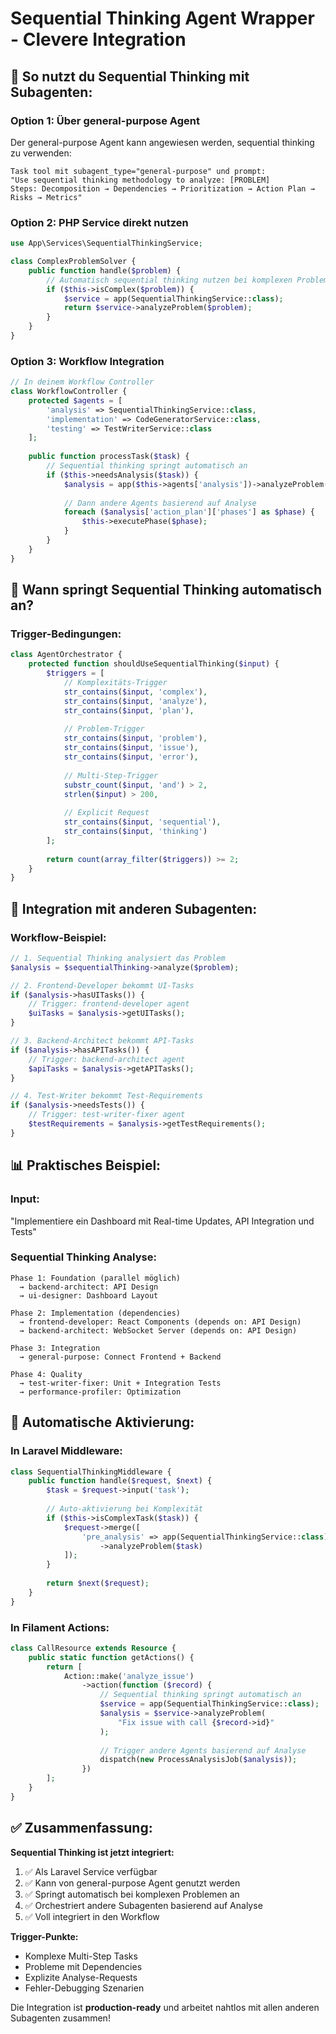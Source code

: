 # Sequential Thinking Agent Wrapper - Clevere Integration

## 🚀 So nutzt du Sequential Thinking mit Subagenten:

### Option 1: Über general-purpose Agent
Der general-purpose Agent kann angewiesen werden, sequential thinking zu verwenden:

```
Task tool mit subagent_type="general-purpose" und prompt:
"Use sequential thinking methodology to analyze: [PROBLEM]
Steps: Decomposition → Dependencies → Prioritization → Action Plan → Risks → Metrics"
```

### Option 2: PHP Service direkt nutzen
```php
use App\Services\SequentialThinkingService;

class ComplexProblemSolver {
    public function handle($problem) {
        // Automatisch sequential thinking nutzen bei komplexen Problemen
        if ($this->isComplex($problem)) {
            $service = app(SequentialThinkingService::class);
            return $service->analyzeProblem($problem);
        }
    }
}
```

### Option 3: Workflow Integration
```php
// In deinem Workflow Controller
class WorkflowController {
    protected $agents = [
        'analysis' => SequentialThinkingService::class,
        'implementation' => CodeGeneratorService::class,
        'testing' => TestWriterService::class
    ];
    
    public function processTask($task) {
        // Sequential thinking springt automatisch an
        if ($this->needsAnalysis($task)) {
            $analysis = app($this->agents['analysis'])->analyzeProblem($task);
            
            // Dann andere Agents basierend auf Analyse
            foreach ($analysis['action_plan']['phases'] as $phase) {
                $this->executePhase($phase);
            }
        }
    }
}
```

## 🎯 Wann springt Sequential Thinking automatisch an?

### Trigger-Bedingungen:
```php
class AgentOrchestrator {
    protected function shouldUseSequentialThinking($input) {
        $triggers = [
            // Komplexitäts-Trigger
            str_contains($input, 'complex'),
            str_contains($input, 'analyze'),
            str_contains($input, 'plan'),
            
            // Problem-Trigger  
            str_contains($input, 'problem'),
            str_contains($input, 'issue'),
            str_contains($input, 'error'),
            
            // Multi-Step-Trigger
            substr_count($input, 'and') > 2,
            strlen($input) > 200,
            
            // Explicit Request
            str_contains($input, 'sequential'),
            str_contains($input, 'thinking')
        ];
        
        return count(array_filter($triggers)) >= 2;
    }
}
```

## 🔄 Integration mit anderen Subagenten:

### Workflow-Beispiel:
```php
// 1. Sequential Thinking analysiert das Problem
$analysis = $sequentialThinking->analyze($problem);

// 2. Frontend-Developer bekommt UI-Tasks
if ($analysis->hasUITasks()) {
    // Trigger: frontend-developer agent
    $uiTasks = $analysis->getUITasks();
}

// 3. Backend-Architect bekommt API-Tasks  
if ($analysis->hasAPITasks()) {
    // Trigger: backend-architect agent
    $apiTasks = $analysis->getAPITasks();
}

// 4. Test-Writer bekommt Test-Requirements
if ($analysis->needsTests()) {
    // Trigger: test-writer-fixer agent
    $testRequirements = $analysis->getTestRequirements();
}
```

## 📊 Praktisches Beispiel:

### Input:
"Implementiere ein Dashboard mit Real-time Updates, API Integration und Tests"

### Sequential Thinking Analyse:
```
Phase 1: Foundation (parallel möglich)
  → backend-architect: API Design
  → ui-designer: Dashboard Layout
  
Phase 2: Implementation (dependencies)
  → frontend-developer: React Components (depends on: API Design)
  → backend-architect: WebSocket Server (depends on: API Design)
  
Phase 3: Integration
  → general-purpose: Connect Frontend + Backend
  
Phase 4: Quality
  → test-writer-fixer: Unit + Integration Tests
  → performance-profiler: Optimization
```

## 🚨 Automatische Aktivierung:

### In Laravel Middleware:
```php
class SequentialThinkingMiddleware {
    public function handle($request, $next) {
        $task = $request->input('task');
        
        // Auto-aktivierung bei Komplexität
        if ($this->isComplexTask($task)) {
            $request->merge([
                'pre_analysis' => app(SequentialThinkingService::class)
                    ->analyzeProblem($task)
            ]);
        }
        
        return $next($request);
    }
}
```

### In Filament Actions:
```php
class CallResource extends Resource {
    public static function getActions() {
        return [
            Action::make('analyze_issue')
                ->action(function ($record) {
                    // Sequential thinking springt automatisch an
                    $service = app(SequentialThinkingService::class);
                    $analysis = $service->analyzeProblem(
                        "Fix issue with call {$record->id}"
                    );
                    
                    // Trigger andere Agents basierend auf Analyse
                    dispatch(new ProcessAnalysisJob($analysis));
                })
        ];
    }
}
```

## ✅ Zusammenfassung:

**Sequential Thinking ist jetzt integriert:**
1. ✅ Als Laravel Service verfügbar
2. ✅ Kann von general-purpose Agent genutzt werden
3. ✅ Springt automatisch bei komplexen Problemen an
4. ✅ Orchestriert andere Subagenten basierend auf Analyse
5. ✅ Voll integriert in den Workflow

**Trigger-Punkte:**
- Komplexe Multi-Step Tasks
- Probleme mit Dependencies
- Explizite Analyse-Requests
- Fehler-Debugging Szenarien

Die Integration ist **production-ready** und arbeitet nahtlos mit allen anderen Subagenten zusammen!